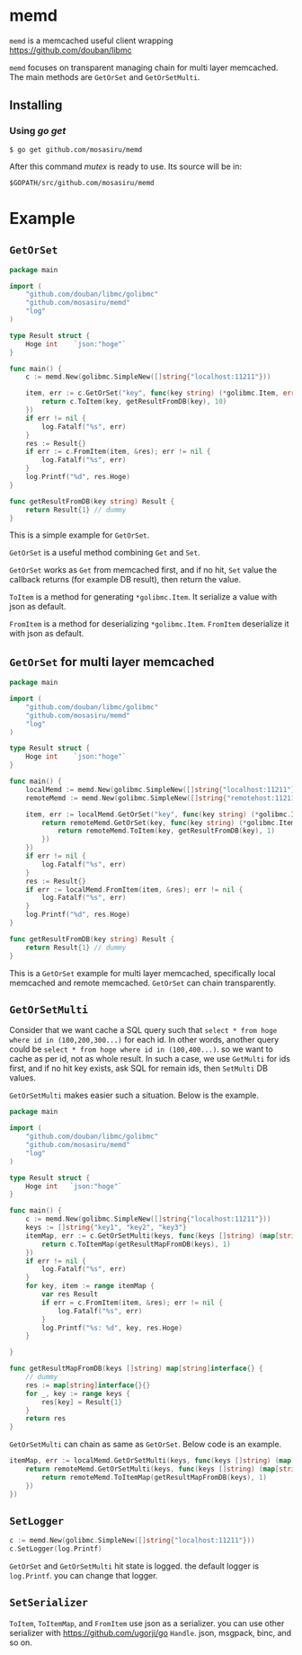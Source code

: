 # memd

`memd` is a memcached useful client wrapping https://github.com/douban/libmc

`memd` focuses on transparent managing chain for multi layer memcached.
The main methods are `GetOrSet` and `GetOrSetMulti`.

## Installing

### Using *go get*

    $ go get github.com/mosasiru/memd

After this command *mutex* is ready to use. Its source will be in:

    $GOPATH/src/github.com/mosasiru/memd

# Example

## `GetOrSet`

```go
package main

import (
	"github.com/douban/libmc/golibmc"
	"github.com/mosasiru/memd"
	"log"
)

type Result struct {
	Hoge int    `json:"hoge"`
}

func main() {
	c := memd.New(golibmc.SimpleNew([]string{"localhost:11211"}))

	item, err := c.GetOrSet("key", func(key string) (*golibmc.Item, error) {
		return c.ToItem(key, getResultFromDB(key), 10)
	})
	if err != nil {
		log.Fatalf("%s", err)
	}
	res := Result{}
	if err := c.FromItem(item, &res); err != nil {
		log.Fatalf("%s", err)
	}
	log.Printf("%d", res.Hoge)
}

func getResultFromDB(key string) Result {
	return Result{1} // dummy
}

```

This is a simple example for `GetOrSet`.

`GetOrSet` is a useful method combining `Get` and `Set`.

`GetOrSet` works as `Get` from memcached first, and if no hit, `Set` value the callback returns (for example DB result), then return the value.

`ToItem` is a method for generating `*golibmc.Item`. It serialize a value with json as default.

`FromItem` is a method for deserializing `*golibmc.Item`. `FromItem` deserialize it with json as default.


## `GetOrSet` for multi layer memcached

```go
package main

import (
	"github.com/douban/libmc/golibmc"
	"github.com/mosasiru/memd"
	"log"
)

type Result struct {
	Hoge int    `json:"hoge"`
}

func main() {
	localMemd := memd.New(golibmc.SimpleNew([]string{"localhost:11211"}))
	remoteMemd := memd.New(golibmc.SimpleNew([]string{"remotehost:11211"}))

    item, err := localMemd.GetOrSet("key", func(key string) (*golibmc.Item, error) {
		return remoteMemd.GetOrSet(key, func(key string) (*golibmc.Item, error) {
			return remoteMemd.ToItem(key, getResultFromDB(key), 1)
		})
	})
	if err != nil {
		log.Fatalf("%s", err)
	}
	res := Result{}
	if err := localMemd.FromItem(item, &res); err != nil {
		log.Fatalf("%s", err)
	}
	log.Printf("%d", res.Hoge)
}

func getResultFromDB(key string) Result {
	return Result{1} // dummy
}

```

This is a `GetOrSet` example for multi layer memcached, specifically local memcached and remote memcached.
`GetOrSet` can chain transparently.


## `GetOrSetMulti`

Consider that we want cache a SQL query such that `select * from hoge where id in (100,200,300...)` for each id. In other words, another query could be `select * from hoge where id in (100,400...)`. so we want to cache as per id, not as whole result. In such a case, we use `GetMulti` for ids first, and if no hit key exists,  ask SQL for remain ids, then `SetMulti` DB values.

`GetOrSetMulti` makes easier such a situation. Below is the example.

```go
package main

import (
	"github.com/douban/libmc/golibmc"
	"github.com/mosasiru/memd"
	"log"
)

type Result struct {
	Hoge int   `json:"hoge"`
}

func main() {
	c := memd.New(golibmc.SimpleNew([]string{"localhost:11211"}))
	keys := []string{"key1", "key2", "key3"}
	itemMap, err := c.GetOrSetMulti(keys, func(keys []string) (map[string]*golibmc.Item, error) {
		return c.ToItemMap(getResultMapFromDB(keys), 1)
	})
	if err != nil {
		log.Fatalf("%s", err)
	}
	for key, item := range itemMap {
		var res Result
		if err = c.FromItem(item, &res); err != nil {
			log.Fatalf("%s", err)
		}
		log.Printf("%s: %d", key, res.Hoge)
	}

}

func getResultMapFromDB(keys []string) map[string]interface{} {
	// dummy
	res := map[string]interface{}{}
	for _, key := range keys {
		res[key] = Result{1}
	}
	return res
}
```

`GetOrSetMulti` can chain as same as `GetOrSet`.
Below code is an example.

```go
itemMap, err := localMemd.GetOrSetMulti(keys, func(keys []string) (map[string]*golibmc.Item, error) {
    return remoteMemd.GetOrSetMulti(keys, func(keys []string) (map[string]*golibmc.Item, error) {
        return remoteMemd.ToItemMap(getResultMapFromDB(keys), 1)
    })
})
```


## `SetLogger`

```go
c := memd.New(golibmc.SimpleNew([]string{"localhost:11211"}))
c.SetLogger(log.Printf)
```

`GetOrSet` and `GetOrSetMulti` hit state is logged. the default logger is `log.Printf`. you can change that logger.

## `SetSerializer`

`ToItem`, `ToItemMap`, and `FromItem` use json as a serializer. you can use other serializer with https://github.com/ugorji/go  `Handle`. json, msgpack, binc, and so on.
